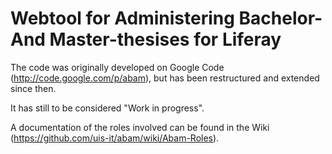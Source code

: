 Webtool for Administering Bachelor- And Master-thesises for Liferay
====

The code was originally developed on Google Code (http://code.google.com/p/abam), 
but has been restructured and extended since then.

It has still to be considered "Work in progress".

A documentation of the roles involved can be found in the Wiki (https://github.com/uis-it/abam/wiki/Abam-Roles).

